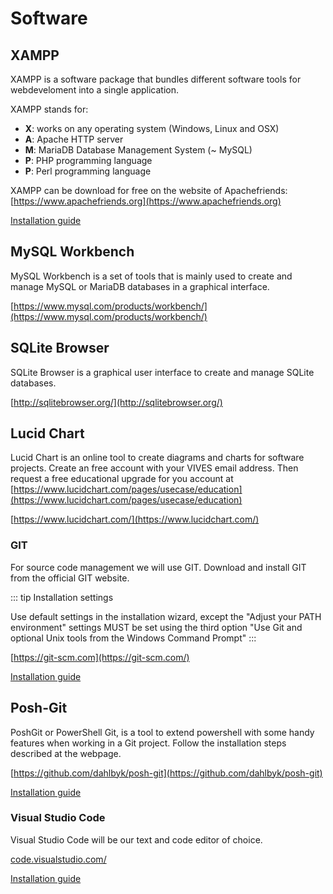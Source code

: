 # Software

## XAMPP

XAMPP is a software package that bundles different software tools for webdeveloment into a single application.

XAMPP stands for:

* **X**: works on any operating system \(Windows, Linux and OSX\)
* **A**: Apache HTTP server
* **M**: MariaDB Database Management System \(~ MySQL\)
* **P**: PHP programming language
* **P**: Perl programming language

XAMPP can be download for free on the website of Apachefriends: [https://www.apachefriends.org](https://www.apachefriends.org)

[Installation guide](https://vives.gitbook.io/software-installation-guide/xampp)

## MySQL Workbench

MySQL Workbench is a set of tools that is mainly used to create and manage MySQL or MariaDB databases in a graphical interface.

[https://www.mysql.com/products/workbench/](https://www.mysql.com/products/workbench/)

## SQLite Browser

SQLite Browser is a graphical user interface to create and manage SQLite databases.

[http://sqlitebrowser.org/](http://sqlitebrowser.org/)

## Lucid Chart

Lucid Chart is an online tool to create diagrams and charts for software projects. Create an free account with your VIVES email address. Then request a free educational upgrade for you account at [https://www.lucidchart.com/pages/usecase/education](https://www.lucidchart.com/pages/usecase/education)

[https://www.lucidchart.com/](https://www.lucidchart.com/)

### GIT

For source code management we will use GIT. Download and install GIT from the official GIT website.

::: tip Installation settings

Use default settings in the installation wizard, except the "Adjust your PATH environment" settings MUST be set using the third option "Use Git and optional Unix tools from the Windows Command Prompt"
:::

[https://git-scm.com](https://git-scm.com/)

[Installation guide](https://vives.gitbook.io/software-installation-guide/git/git)

## Posh-Git

PoshGit or PowerShell Git, is a tool to extend powershell with some handy features when working in a Git project. Follow the installation steps described at the webpage.

[https://github.com/dahlbyk/posh-git](https://github.com/dahlbyk/posh-git)

[Installation guide](https://vives.gitbook.io/software-installation-guide/git/poshgit)

### Visual Studio Code

Visual Studio Code will be our text and code editor of choice.

[code.visualstudio.com/](https://code.visualstudio.com/)

[Installation guide](https://vives.gitbook.io/software-installation-guide/visual-studio-code)
